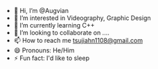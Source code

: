 - 👋 Hi, I’m @Augvian
- 👀 I’m interested in Videography, Graphic Design
- 🌱 I’m currently learning C++
- 💞️ I’m looking to collaborate on ....
- 📫 How to reach me tsujiahn1108@gmail.com
- 😄 Pronouns: He/Him
- ⚡ Fun fact: I'd like to sleep

<!---
Augvian/Augvian is a ✨ special ✨ repository because its `README.md` (this file) appears on your GitHub profile.
You can click the Preview link to take a look at your changes.
--->
